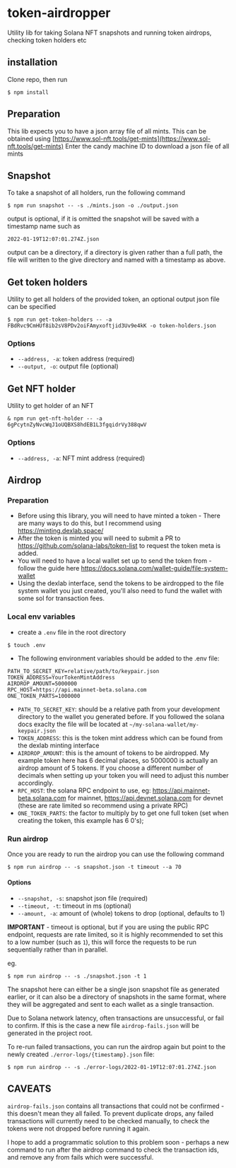 # token-airdropper
Utility lib for taking Solana NFT snapshots and running token airdrops, checking token holders etc

## installation

Clone repo, then run
```
$ npm install
```

## Preparation

This lib expects you to have a json array file of all mints. This can be obtained using [https://www.sol-nft.tools/get-mints](https://www.sol-nft.tools/get-mints)
Enter the candy machine ID to download a json file of all mints

## Snapshot

To take a snapshot of all holders, run the following command

```
$ npm run snapshot -- -s ./mints.json -o ./output.json
```

output is optional, if it is omitted the snapshot will be saved with a timestamp name such as

```2022-01-19T12:07:01.274Z.json```

output can be a directory, if a directory is given rather than a full path, the file will written to the give directory and named with a timestamp as above.

## Get token holders

Utility to get all holders of the provided token, an optional output json file can be specified

```
$ npm run get-token-holders -- -a FBdRvc9CmHUf8ib2sV8PDv2oiFAmyxoftjid3Uv9e4kK -o token-holders.json
```

### Options
* `--address, -a`: token address (required)
* `--output, -o`: output file (optional)

## Get NFT holder

Utility to get holder of an NFT

```
& npm run get-nft-holder -- -a 6gPcytnZyNvcWqJ1oUQBXS8hdEB1L3fgqidrVy388qwV
```

### Options

* `--address, -a`: NFT mint address (required)

## Airdrop

### Preparation

* Before using this library, you will need to have minted a token - There are many ways to do this, but I recommend using https://minting.dexlab.space/
* After the token is minted you will need to submit a PR to https://github.com/solana-labs/token-list to request the token meta is added.
* You will need to have a local wallet set up to send the token from - follow the guide here https://docs.solana.com/wallet-guide/file-system-wallet
* Using the dexlab interface, send the tokens to be airdropped to the file system wallet you just created, you'll also need to fund the wallet with some sol for transaction fees.

### Local env variables

* create a `.env` file in the root directory

```
$ touch .env
```

* The following environment variables should be added to the .env file:
```
PATH_TO_SECRET_KEY=relative/path/to/keypair.json
TOKEN_ADDRESS=YourTokenMintAddress
AIRDROP_AMOUNT=5000000
RPC_HOST=https://api.mainnet-beta.solana.com
ONE_TOKEN_PARTS=1000000
```

* `PATH_TO_SECRET_KEY`: should be a relative path from your development directory to the wallet you generated before. If you followed the solana docs exaclty the file will be located at `~/my-solana-wallet/my-keypair.json`
* `TOKEN_ADDRESS`: this is the token mint address which can be found from the dexlab minting interface
* `AIRDROP_AMOUNT`: this is the amount of tokens to be airdropped. My example token here has 6 decimal places, so 5000000 is actually an airdrop amount of 5 tokens.  If you choose a different number of decimals when setting up your token you will need to adjust this number accordingly.
* `RPC_HOST`: the solana RPC endpoint to use, eg: https://api.mainnet-beta.solana.com for mainnet, https://api.devnet.solana.com for devnet (these are rate limited so recommend using a private RPC)
* `ONE_TOKEN_PARTS`: the factor to multiply by to get one full token (set when creating the token, this example has 6 0's);

### Run airdrop

Once you are ready to run the airdrop you can use the following command

```
$ npm run airdrop -- -s snapshot.json -t timeout --a 70
```

#### Options
* `--snapshot, -s`: snapshot json file (required)
* `--timeout, -t`: timeout in ms (optional)
* `--amount, -a`: amount of (whole) tokens to drop (optional, defaults to 1)

**IMPORTANT** - timeout is optional, but if you are using the public RPC endpoint, requests are rate limited, so it is highly recommended to set this to a low number (such as `1`), this will force the requests to be run sequentially rather than in parallel.

eg.

```
$ npm run airdrop -- -s ./snapshot.json -t 1
```

The snapshot here can either be a single json snapshot file as generated earlier, or it can also be a directory of snapshots in the same format, where they will be aggregated and sent to each wallet as a single transaction.

Due to Solana network latency, often transactions are unsuccessful, or fail to confirm. If this is the case a new file `airdrop-fails.json` will be generated in the project root.

To re-run failed transactions, you can run the airdrop again but point to the newly created `./error-logs/{timestamp}.json` file:

```
$ npm run airdrop -- -s ./error-logs/2022-01-19T12:07:01.274Z.json
```

## CAVEATS

`airdrop-fails.json` contains all transactions that could not be confirmed - this doesn't mean they all failed. To prevent duplicate drops, any failed transactions will currently need to be checked manually, to check the tokens were not dropped before running it again.

I hope to add a programmatic solution to this problem soon - perhaps a new command to run after the airdrop command to check the transaction ids, and remove any from fails which were successful.
